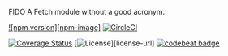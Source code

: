FIDO
A Fetch module without a good acronym.

[![npm version][npm-image]][npm-url]
[![CircleCI](https://circleci.com/gh/easilyBaffled/fetch-util.svg?style=svg)](https://circleci.com/gh/easilyBaffled/fetch-util)

[![Coverage Status](https://coveralls.io/repos/github/easilyBaffled/fido/badge.svg?branch=master)](https://coveralls.io/github/easilyBaffled/fido?branch=master)
[![License][license-image]][license-url]
[![codebeat badge](https://codebeat.co/badges/42ef9152-bd6c-4c9d-855c-1bc17aeb70bb)](https://codebeat.co/projects/github-com-easilybaffled-fido-master)


[license-image]: https://img.shields.io/badge/license-MIT-brightgreen.svg
[npm-url]: https://badge.fury.io/js/fetch-util.svg
